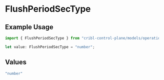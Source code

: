 # FlushPeriodSecType

## Example Usage

```typescript
import { FlushPeriodSecType } from "cribl-control-plane/models/operations";

let value: FlushPeriodSecType = "number";
```

## Values

```typescript
"number"
```